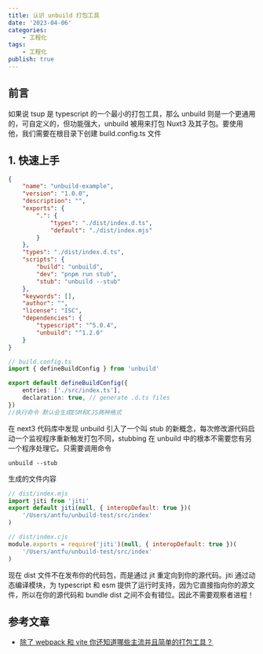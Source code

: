 ```yaml
---
title: 认识 unbuild 打包工具
date: '2023-04-06'
categories:
    - 工程化
tags:
    - 工程化
publish: true
---
```


## 前言

如果说 tsup 是 typescript 的一个最小的打包工具，那么 unbuild 则是一个更通用的，可自定义的，但功能强大，unbuild 被用来打包 Nuxt3 及其子包。要使用他，我们需要在根目录下创建 build.config.ts 文件

## 1. 快速上手

```json
{
    "name": "unbuild-example",
    "version": "1.0.0",
    "description": "",
    "exports": {
        ".": {
            "types": "./dist/index.d.ts",
            "default": "./dist/index.mjs"
        }
    },
    "types": "./dist/index.d.ts",
    "scripts": {
        "build": "unbuild",
        "dev": "pnpm run stub",
        "stub": "unbuild --stub"
    },
    "keywords": [],
    "author": "",
    "license": "ISC",
    "dependencies": {
        "typescript": "^5.0.4",
        "unbuild": "^1.2.0"
    }
}
```

```ts
// build.config.ts
import { defineBuildConfig } from 'unbuild'

export default defineBuildConfig({
    entries: ['./src/index.ts'],
    declaration: true, // generate .d.ts files
})
//执行命令 默认会生成ESM和CJS两种格式
```

在 next3 代码库中发现 unbuild 引入了一个叫 stub 的新概念，每次修改源代码启动一个监视程序重新触发打包不同，stubbing 在 unbuild 中的根本不需要您有另一个程序处理它。只需要调用命令

```shell
unbuild --stub

```

生成的文件内容

```js
// dist/index.mjs
import jiti from 'jiti'
export default jiti(null, { interopDefault: true })(
    '/Users/antfu/unbuild-test/src/index'
)

// dist/index.cjs
module.exports = require('jiti')(null, { interopDefault: true })(
    '/Users/antfu/unbuild-test/src/index'
)
```

现在 dist 文件不在发布你的代码包，而是通过 jit 重定向到你的源代码。jiti 通过动态编译模块，为 typescript 和 esm 提供了运行时支持，因为它直接指向你的源文件，所以在你的源代码和 bundle dist 之间不会有错位。因此不需要观察者进程！

## 参考文章

-   [除了 webpack 和 vite 你还知道哪些主流并且简单的打包工具？](https://blog.csdn.net/qq_25122581/article/details/121746261)
